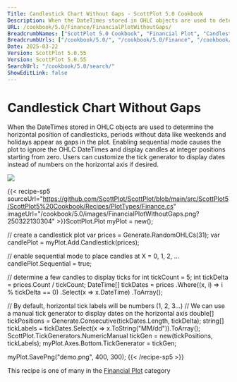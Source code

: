 ```yaml
---
Title: Candlestick Chart Without Gaps - ScottPlot 5.0 Cookbook
Description: When the DateTimes stored in OHLC objects are used to determine the horizontal position of candlesticks, periods without data like weekends and holidays appear as gaps in the plot. Enabling sequential mode causes the plot to ignore the OHLC DateTimes and display candles at integer positions starting from zero. Users can customize the tick generator to display dates instead of numbers on the horizontal axis if desired.
URL: /cookbook/5.0/Finance/FinancialPlotWithoutGaps/
BreadcrumbNames: ["ScottPlot 5.0 Cookbook", "Financial Plot", "Candlestick Chart Without Gaps"]
BreadcrumbUrls: ["/cookbook/5.0/", "/cookbook/5.0/Finance", "/cookbook/5.0/Finance/FinancialPlotWithoutGaps"]
Date: 2025-03-22
Version: ScottPlot 5.0.55
Version: ScottPlot 5.0.55
SearchUrl: "/cookbook/5.0/search/"
ShowEditLink: false
---
```



<div class='d-flex align-items-center mt-5'>
<h1 class='me-2 text-dark my-0 border-0'>Candlestick Chart Without Gaps</h1>
</div>

When the DateTimes stored in OHLC objects are used to determine the horizontal position of candlesticks, periods without data like weekends and holidays appear as gaps in the plot. Enabling sequential mode causes the plot to ignore the OHLC DateTimes and display candles at integer positions starting from zero. Users can customize the tick generator to display dates instead of numbers on the horizontal axis if desired.

[![](/cookbook/5.0/images/FinancialPlotWithoutGaps.png?250322130304)](/cookbook/5.0/images/FinancialPlotWithoutGaps.png?250322130304)

{{< recipe-sp5 sourceUrl="https://github.com/ScottPlot/ScottPlot/blob/main/src/ScottPlot5/ScottPlot5%20Cookbook/Recipes/PlotTypes/Finance.cs" imageUrl="/cookbook/5.0/images/FinancialPlotWithoutGaps.png?250322130304" >}}ScottPlot.Plot myPlot = new();

// create a candlestick plot
var prices = Generate.RandomOHLCs(31);
var candlePlot = myPlot.Add.Candlestick(prices);

// enable sequential mode to place candles at X = 0, 1, 2, ...
candlePlot.Sequential = true;

// determine a few candles to display ticks for
int tickCount = 5;
int tickDelta = prices.Count / tickCount;
DateTime[] tickDates = prices
    .Where((x, i) =&gt; i % tickDelta == 0)
    .Select(x =&gt; x.DateTime)
    .ToArray();

// By default, horizontal tick labels will be numbers (1, 2, 3...)
// We can use a manual tick generator to display dates on the horizontal axis
double[] tickPositions = Generate.Consecutive(tickDates.Length, tickDelta);
string[] tickLabels = tickDates.Select(x =&gt; x.ToString("MM/dd")).ToArray();
ScottPlot.TickGenerators.NumericManual tickGen = new(tickPositions, tickLabels);
myPlot.Axes.Bottom.TickGenerator = tickGen;

myPlot.SavePng("demo.png", 400, 300);
{{< /recipe-sp5 >}}

<div class='my-5 text-center'>This recipe is one of many in the <a href='/cookbook/5.0/Finance'>Financial Plot</a> category</div>


